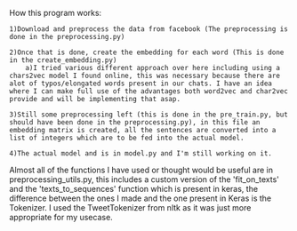 How this program works:

	1)Download and preprocess the data from facebook (The preprocessing is done in the preprocessing.py)
	
	2)Once that is done, create the embedding for each word (This is done in the create_embedding.py)
		a)I tried various different approach over here including using a chars2vec model I found online, this was necessary because there are alot of typos/elongated words present in our chats. I have an idea where I can make full use of the advantages both word2vec and char2vec provide and will be implementing that asap.
		
	3)Still some preprocessing left (this is done in the pre_train.py, but should have been done in the preprocessing.py), in this file an embedding matrix is created, all the sentences are converted into a list of integers which are to be fed into the actual model.
	
	4)The actual model and is in model.py and I'm still working on it.
	

Almost all of the functions I have used or thought would be useful are in preprocessing_utils.py, this includes a custom version of the 'fit_on_texts' and the 'texts_to_sequences' function which is present in keras, the difference between the ones I made and the one present in Keras is the Tokenizer. I used the TweetTokenizer from nltk as it was just more appropriate for my usecase.


